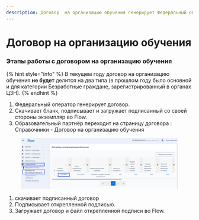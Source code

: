 ```yaml
---
description: Договор  на организацию обучения генерирует Федеральный оператор
---
```


# Договор на организацию обучения

### Этапы работы с договором на организацию обучения

{% hint style="info" %}
В текущем году договор на организацию обучения **не будет** делится на два типа (в прошлом году было основной и для категории Безработные граждане, зарегистрированный в органах ЦЗН).
{% endhint %}

1. Федеральный оператор генерирует договор.
2. Cкачивает бланк, подписывает и загружает подписанный со своей стороны экземпляр во Flow.&#x20;
3. Образовательный партнёр переходит на страницу договора : Справочники - Договор на организацию обучения

<figure><img src=".gitbook/assets/image.png" alt=""><figcaption></figcaption></figure>

1. &#x20;скачивает подписанный договор
2. &#x20;Подписывает открепленной подписью.
3. Загружает договор и файл открепленной подписи во Flow.
